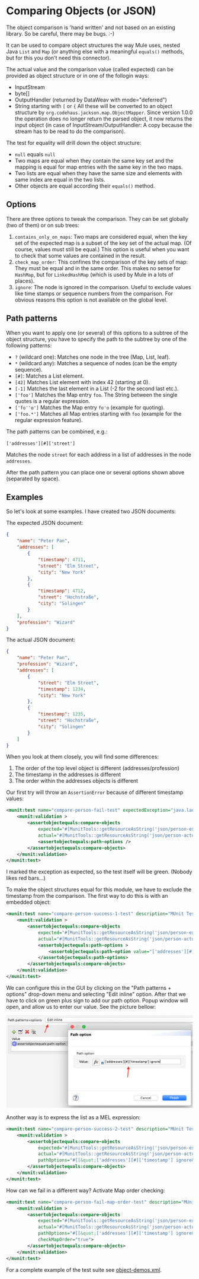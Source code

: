 # Comparing Objects (or JSON)

The object comparison is 'hand written' and not based on an existing library. So be careful, there may be bugs. :-)

It can be used to compare object structures the way Mule uses, nested Java `List` and `Map` (or anything else with 
a meaningful `equals()` methods, but for this you don't need this connector).

The actual value and the comparison value (called expected) can be provided as object structure or in one of the follogin ways:
* InputStream
* byte[]
* OutputHandler (returned by DataWeav with mode="deferred")
* String starting with `[` or `{`
All these will be converted to an object structure by `org.codehaus.jackson.map.ObjectMapper`. Since version 1.0.0 the operation does no longer return the parsed object, it now returns the input object (in case of InputStream/OutputHandler: A copy because the stream has to be read to do the comparison).

The test for equality will drill down the object structure:
* `null` equals `null`
* Two maps are equal when they contain the same key set and the mapping is equal for map entries with the same key in the two maps.
* Two lists are equal when they have the same size and elements with same index are equal in the two lists.  
* Other objects are equal according their `equals()` method.

## Options

There are three options to tweak the comparison. They can be set globally (two of them) or on sub trees: 

1. `contains_only_on_maps`: Two maps are considered equal, when the key set of the expected map is a subset of the key set of the actual map.
(Of course, values must still be equal.) This option is useful when you want to check that some values are contained in the result.
2. `check_map_order`: This confines the comparison of the key sets of map: They must be equal and in the same order. This makes
no sense for `HashMap`, but for `LinkedHashMap` (which is used by Mule in a lots of places).
3. `ignore`: The node is ignored in the comparison. Useful to exclude values like time stamps or sequence numbers from the comparison. 
For obvious reasons this option is not available on the global level.

## Path patterns

When you want to apply one (or several) of this options to a subtree of the object structure, you have to specify the path to the subtree
by one of the following patterns:

* `?` (wildcard one): Matches one node in the tree (Map, List, leaf).
* `*` (wildcard any): Matches a sequence of nodes (can be the empty sequence).
* `[#]`: Matches a List element.
* `[42]` Matches List element with index 42 (starting at 0).
* `[-1]` Matches the last element in a List (-2 for the second last etc.).
* `['foo']` Matches the Map entry `foo`. The String between the single quotes is a regular expression.
* `['fo''o']` Matches the Map entry `fo'o` (example for quoting).
* `['foo.*']` Matches all Map entries starting with `foo` (example for the regular expression feature).

The path patterns can be combined, e.g.:

```['addresses'][#]['street']```

Matches the node `street` for each address in a list of addresses in the node `addresses`.

After the path pattern you can place one or several options shown above (separated by space).

## Examples

So let's look at some examples. I have created two JSON documents:

The expected JSON document:

```json
{
    "name": "Peter Pan",
    "addresses": [
        {
            "timestamp": 4711,
            "street": "Elm Street",
            "city": "New York"
        },
        {
            "timestamp": 4712,
            "street": "Hochstraße",
            "city": "Solingen"
        }
    ],
    "profession": "Wizard"
}
```

The actual JSON document:

```json
{
    "name": "Peter Pan",
    "profession": "Wizard",
    "addresses": [
        {
            "street": "Elm Street",
            "timestamp": 1234,
            "city": "New York"
        },
        {
            "timestamp": 1235,
            "street": "Hochstraße",
            "city": "Solingen"
        }
    ]
}
```

When you look at them closely, you will find some differences:
1. The order of the top level object is different (addresses/profession)
2. The timestamp in the addresses is different
3. The order within the addresses objects is different

Our first try will throw an `AssertionError` because of different timestamp values:

```xml
<munit:test name="compare-person-fail-test" expectedException="java.lang.AssertionError" description="MUnit Test" >
    <munit:validation >
        <assertobjectequals:compare-objects
            expected="#[MunitTools::getResourceAsString('json/person-expected.json')]"
            actual="#[MunitTools::getResourceAsString('json/person-actual.json')]" >
            <assertobjectequals:path-options />
        </assertobjectequals:compare-objects>
    </munit:validation>
</munit:test>
```
I marked the exception as expected, so the test itself will be green. (Nobody likes red bars...)

To make the object structures equal for this module, we have to exclude the timestamp from the comparison.
The first way to do this is with an embedded object:

```xml
<munit:test name="compare-person-success-1-test" description="MUnit Test" >
    <munit:validation >
        <assertobjectequals:compare-objects
            expected="#[MunitTools::getResourceAsString('json/person-expected.json')]"
            actual="#[MunitTools::getResourceAsString('json/person-actual.json')]">
            <assertobjectequals:path-options >
                <assertobjectequals:path-option value="['addresses'][#]['timestamp'] ignore" />
            </assertobjectequals:path-options>
        </assertobjectequals:compare-objects>
    </munit:validation>
</munit:test>
```

We can configure this in the GUI by clicking on the "Path patterns + options" drop-down menu and selecting "Edit inline" option.
After that we have to click on green plus sign to add our path option. Popup window will open, and allow us to enter our value.
See the picture bellow:

![Object Builder](../docs/images/object-builder.png)

Another way is to express the list as a MEL expression:

```xml
<munit:test name="compare-person-success-2-test" description="MUnit Test" >
    <munit:validation >
        <assertobjectequals:compare-objects
            expected="#[MunitTools::getResourceAsString('json/person-expected.json')]"
            actual="#[MunitTools::getResourceAsString('json/person-actual.json')]"
            pathOptions="#[[&quot;['addresses'][#]['timestamp'] ignore&quot;]]">
        </assertobjectequals:compare-objects>
    </munit:validation>
</munit:test>
```

How can we fail in a different way? Activate Map order checking:

```xml
<munit:test name="compare-person-fail-map-order-test" description="MUnit Test" >
    <munit:validation >
        <assertobjectequals:compare-objects
            expected="#[MunitTools::getResourceAsString('json/person-expected.json')]"
            actual="#[MunitTools::getResourceAsString('json/person-actual.json')]"
            pathOptions="#[[&quot;['addresses'][#]['timestamp'] ignore&quot;]]"
            checkMapOrder="true">
        </assertobjectequals:compare-objects>
    </munit:validation>
</munit:test>
```

For a complete example of the test suite see [object-demos.xml](object-demos.xml).
